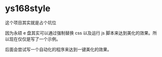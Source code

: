 # ys168style

这个项目其实就是占个坑位

因为永硕 e 盘其实可以通过强制替换 css 以及运行 js 脚本来达到美化的效果。所以现在仅仅是写了一个示例。

后面会尝试写一个自动化的程序来达到一键美化的效果。
